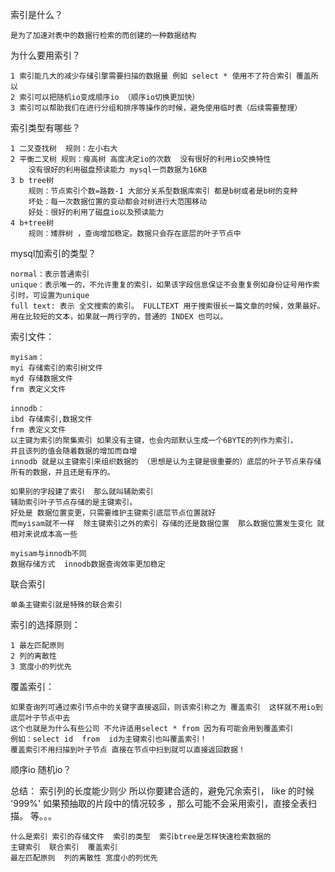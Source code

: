 索引是什么？

	是为了加速对表中的数据行检索的而创建的一种数据结构
为什么要用索引？

	1 索引能几大的减少存储引擎需要扫描的数据量 例如 select * 使用不了符合索引 覆盖所以
	2 索引可以把随机io变成顺序io （顺序io切换更加快）
	3 索引可以帮助我们在进行分组和排序等操作的时候，避免使用临时表（后续需要整理）
索引类型有哪些？

	1 二叉查找树  规则：左小右大
	2 平衡二叉树	规则：瘦高树 高度决定io的次数  没有很好的利用io交换特性
		没有很好的利用磁盘预读能力 mysql一页数据为16KB
	3 b tree树
		规则：节点索引个数=路数-1 大部分关系型数据库索引 都是b树或者是b树的变种
		坏处：每一次数据位置的变动都会对树进行大范围移动
		好处：很好的利用了磁盘io以及预读能力
	4 b+tree树
		规则：矮胖树 ，查询增加稳定。数据只会存在底层的叶子节点中

mysql加索引的类型？

    normal：表示普通索引
    unique：表示唯一的，不允许重复的索引，如果该字段信息保证不会重复例如身份证号用作索引时，可设置为unique
    full text: 表示 全文搜索的索引。 FULLTEXT 用于搜索很长一篇文章的时候，效果最好。用在比较短的文本，如果就一两行字的，普通的 INDEX 也可以。


索引文件：

    myisam：
    myi 存储索引的索引树文件
    myd 存储数据文件
    frm 表定义文件

    innodb：
    ibd 存储索引,数据文件
    frm 表定义文件
    以主键为索引的聚集索引 如果没有主键，也会内部默认生成一个6BYTE的列作为索引，
    并且该列的值会随着数据的增加而自增
    innodb 就是以主键索引来组织数据的 （思想是认为主键是很重要的）底层的叶子节点来存储所有的数据，并且还是有序的。

    如果别的字段建了索引  那么就叫辅助索引
    辅助索引叶子节点存储的是主键索引。
    好处是 数据位置变更，只需要维护主键索引底层节点位置就好
    而myisam就不一样  除主键索引之外的索引 存储的还是数据位置  那么数据位置发生变化 就相对来说成本高一些

    myisam与innodb不同
    数据存储方式  innodb数据查询效率更加稳定
    
联合索引

    单条主键索引就是特殊的联合索引

索引的选择原则：

    1 最左匹配原则
    2 列的离散性
    3 宽度小的列优先

覆盖索引：

    如果查询列可通过索引节点中的关键字直接返回，则该索引称之为 覆盖索引  这样就不用io到底层叶子节点中去
    这个也就是为什么有些公司 不允许适用select * from 因为有可能会用到覆盖索引
    例如：select id  from  id为主键索引也叫覆盖索引！
    覆盖索引不用扫描到叶子节点 直接在节点中扫到就可以直接返回数据！

顺序io 随机io？



总结：
索引列的长度能少则少
所以你要建合适的，避免冗余索引，
like 的时候  '999%' 如果预抽取的片段中的情况较多 ，那么可能不会采用索引，直接全表扫描。
等。。。


    什么是索引 索引的存储文件  索引的类型  索引btree是怎样快速检索数据的
    主键索引  联合索引  覆盖索引
    最左匹配原则  列的离散性 宽度小的列优先





